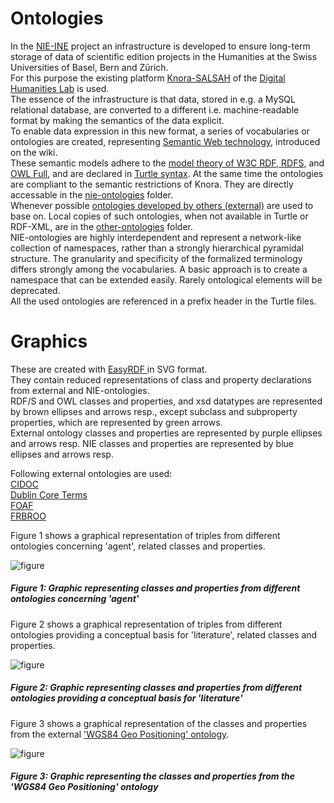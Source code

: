 # Ontologies
In the [NIE-INE](http://www.fee.unibas.ch/nie_ine.html) project an infrastructure is developed to ensure long-term storage of data of scientific edition projects in the Humanities at the Swiss Universities of Basel, Bern and Zürich.  
For this purpose the existing platform [Knora-SALSAH](https://github.com/dhlab-basel/Knora) of the [Digital Humanities Lab](https://github.com/dhlab-basel) is used.  
The essence of the infrastructure is that data, stored in e.g. a MySQL relational database, are converted to a different i.e. machine-readable format by making the semantics of the data explicit.  
To enable data expression in this new format, a series of vocabularies or ontologies are created, representing [Semantic Web technology](https://github.com/nie-ine/Ontologies/wiki/Introduction-to-Semantic-Web-technology), introduced on the wiki.  
These semantic models adhere to the [model theory of W3C RDF, RDFS](https://www.w3.org/TR/2002/WD-rdf-mt-20020429/), and [OWL Full](https://www.w3.org/TR/owl-semantics/), and are declared in [Turtle syntax](https://www.w3.org/TR/turtle/). At the same time the ontologies are compliant to the semantic restrictions of Knora. They are directly accessable in the [nie-ontologies](https://github.com/nie-ine/Ontologies/tree/master/nie-ontologies) folder.  
Whenever possible [ontologies developed by others (external)](https://github.com/nie-ine/Ontologies/wiki/Introduction-to-Semantic-Web-technology#other-ontologies-used-in-humanities-and-publishing) are used to base on. Local copies of such ontologies, when not available in Turtle or RDF-XML, are in the [other-ontologies](https://github.com/nie-ine/Ontologies/tree/master/other-ontologies) folder.  
NIE-ontologies are highly interdependent and represent a network-like collection of namespaces, rather than a strongly hierarchical pyramidal structure. The granularity and specificity of the formalized terminology differs strongly among the vocabularies. A basic approach is to create a namespace that can be extended easily. Rarely ontological elements will be deprecated.  
All the used ontologies are referenced in a prefix header in the Turtle files.  

# Graphics
These are created with [EasyRDF ](http://www.easyrdf.org/converter) in SVG format.  
They contain reduced representations of class and property declarations from external and NIE-ontologies.  
RDF/S and OWL classes and properties, and xsd datatypes are represented by brown ellipses and arrows resp., except subclass and subproperty properties, which are represented by green arrows.  
External ontology classes and properties are represented by purple ellipses and arrows resp.
NIE classes and properties are represented by blue ellipses and arrows resp.  

Following external ontologies are used:  
[CIDOC](http://www.cidoc-crm.org/)  
[Dublin Core Terms](http://purl.org/dc/terms/)  
[FOAF](http://xmlns.com/foaf/0.1/)  
[FRBROO](http://iflastandards.info/ns/fr/frbr/frbroo/)  

Figure 1 shows a graphical representation of triples from different ontologies concerning 'agent', related classes and properties.  

![figure](https://github.com/nie-ine/Ontologies/blob/master/NIE_agent.svg)

##### Figure 1: Graphic representing classes and properties from different ontologies concerning 'agent'

Figure 2 shows a graphical representation of triples from different ontologies providing a conceptual basis for 'literature', related classes and properties.  

![figure](https://github.com/nie-ine/Ontologies/blob/master/NIE_literature_basis.svg)

##### Figure 2: Graphic representing classes and properties from different ontologies providing a conceptual basis for 'literature'

Figure 3 shows a graphical representation of the classes and properties from the external ['WGS84 Geo Positioning' ontology](https://github.com/nie-ine/Ontologies/blob/master/geo.ttl).  

![figure](https://github.com/nie-ine/Ontologies/blob/master/geo_reduced.svg)

##### Figure 3: Graphic representing the classes and properties from the 'WGS84 Geo Positioning' ontology
